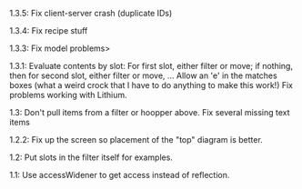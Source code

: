 1.3.5: Fix client-server crash (duplicate IDs)

1.3.4: Fix recipe stuff

1.3.3: Fix model problems>

1.3.1: Evaluate contents by slot: For first slot, either filter or move; if nothing, then for second slot, either filter or move, ...
       Allow an 'e' in the matches boxes (what a weird crock that I have to do anything to make this work!)
       Fix problems working with Lithium.

1.3: Don't pull items from a filter or hoopper above.
     Fix several missing text items

1.2.2: Fix up the screen so placement of the "top" diagram is better.

1.2: Put slots in the filter itself for examples.

1.1: Use accessWidener to get access instead of reflection.
